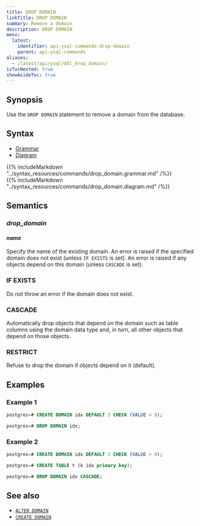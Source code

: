 ```yaml
---
title: DROP DOMAIN
linkTitle: DROP DOMAIN
summary: Remove a domain
description: DROP DOMAIN
menu:
  latest:
    identifier: api-ysql-commands-drop-domain
    parent: api-ysql-commands
aliases:
  - /latest/api/ysql/ddl_drop_domain/
isTocNested: true
showAsideToc: true
---
```


## Synopsis

Use the `DROP DOMAIN` statement to remove a domain from the database.

## Syntax

<ul class="nav nav-tabs nav-tabs-yb">
  <li >
    <a href="#grammar" class="nav-link active" id="grammar-tab" data-toggle="tab" role="tab" aria-controls="grammar" aria-selected="true">
      <i class="fas fa-file-alt" aria-hidden="true"></i>
      Grammar
    </a>
  </li>
  <li>
    <a href="#diagram" class="nav-link" id="diagram-tab" data-toggle="tab" role="tab" aria-controls="diagram" aria-selected="false">
      <i class="fas fa-project-diagram" aria-hidden="true"></i>
      Diagram
    </a>
  </li>
</ul>

<div class="tab-content">
  <div id="grammar" class="tab-pane fade show active" role="tabpanel" aria-labelledby="grammar-tab">
    {{% includeMarkdown "../syntax_resources/commands/drop_domain.grammar.md" /%}}
  </div>
  <div id="diagram" class="tab-pane fade" role="tabpanel" aria-labelledby="diagram-tab">
    {{% includeMarkdown "../syntax_resources/commands/drop_domain.diagram.md" /%}}
  </div>
</div>

## Semantics

### *drop_domain*

#### *name*

Specify the name of the existing domain. An error is raised if the specified domain does not exist (unless `IF EXISTS` is set). An error is raised if any objects depend on this domain (unless `CASCADE` is set).

### IF EXISTS

Do not throw an error if the domain does not exist.

### CASCADE

Automatically drop objects that depend on the domain such as table columns using the domain data type and, in turn, all other objects that depend on those objects.

### RESTRICT

Refuse to drop the domain if objects depend on it (default).

## Examples

### Example 1

```sql
postgres=# CREATE DOMAIN idx DEFAULT 5 CHECK (VALUE > 0);
```

```sql
postgres=# DROP DOMAIN idx;
```

### Example 2

```sql
postgres=# CREATE DOMAIN idx DEFAULT 5 CHECK (VALUE > 0);
```

```sql
postgres=# CREATE TABLE t (k idx primary key);
```

```sql
postgres=# DROP DOMAIN idx CASCADE;
```

## See also

- [`ALTER DOMAIN`](../ddl_alter_domain)
- [`CREATE DOMAIN`](../ddl_create_domain)
